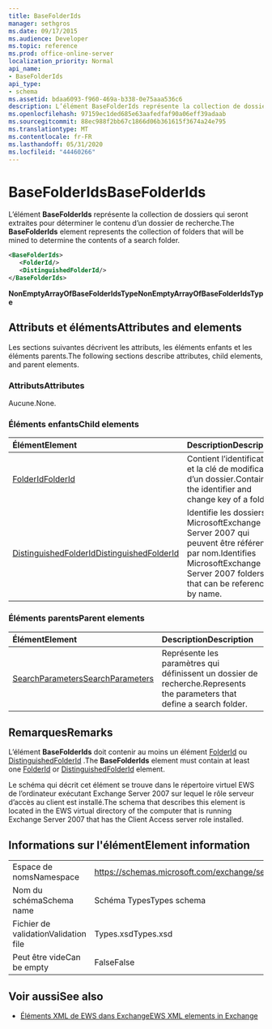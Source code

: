 ```yaml
---
title: BaseFolderIds
manager: sethgros
ms.date: 09/17/2015
ms.audience: Developer
ms.topic: reference
ms.prod: office-online-server
localization_priority: Normal
api_name:
- BaseFolderIds
api_type:
- schema
ms.assetid: bdaa6093-f960-469a-b338-0e75aaa536c6
description: L’élément BaseFolderIds représente la collection de dossiers qui seront extraites pour déterminer le contenu d’un dossier de recherche.
ms.openlocfilehash: 97159ec1ded685e63aafedfaf90a06eff39adaab
ms.sourcegitcommit: 88ec988f2bb67c1866d06b361615f3674a24e795
ms.translationtype: MT
ms.contentlocale: fr-FR
ms.lasthandoff: 05/31/2020
ms.locfileid: "44460266"
---
```

# <a name="basefolderids"></a><span data-ttu-id="6e075-103">BaseFolderIds</span><span class="sxs-lookup"><span data-stu-id="6e075-103">BaseFolderIds</span></span>

<span data-ttu-id="6e075-104">L’élément **BaseFolderIds** représente la collection de dossiers qui seront extraites pour déterminer le contenu d’un dossier de recherche.</span><span class="sxs-lookup"><span data-stu-id="6e075-104">The **BaseFolderIds** element represents the collection of folders that will be mined to determine the contents of a search folder.</span></span> 
  
```xml
<BaseFolderIds>
   <FolderId/>
   <DistinguishedFolderId/>
</BaseFolderIds>
```

 <span data-ttu-id="6e075-105">**NonEmptyArrayOfBaseFolderIdsType**</span><span class="sxs-lookup"><span data-stu-id="6e075-105">**NonEmptyArrayOfBaseFolderIdsType**</span></span>
## <a name="attributes-and-elements"></a><span data-ttu-id="6e075-106">Attributs et éléments</span><span class="sxs-lookup"><span data-stu-id="6e075-106">Attributes and elements</span></span>

<span data-ttu-id="6e075-107">Les sections suivantes décrivent les attributs, les éléments enfants et les éléments parents.</span><span class="sxs-lookup"><span data-stu-id="6e075-107">The following sections describe attributes, child elements, and parent elements.</span></span>
  
### <a name="attributes"></a><span data-ttu-id="6e075-108">Attributs</span><span class="sxs-lookup"><span data-stu-id="6e075-108">Attributes</span></span>

<span data-ttu-id="6e075-109">Aucune.</span><span class="sxs-lookup"><span data-stu-id="6e075-109">None.</span></span>
  
### <a name="child-elements"></a><span data-ttu-id="6e075-110">Éléments enfants</span><span class="sxs-lookup"><span data-stu-id="6e075-110">Child elements</span></span>

|<span data-ttu-id="6e075-111">**Élément**</span><span class="sxs-lookup"><span data-stu-id="6e075-111">**Element**</span></span>|<span data-ttu-id="6e075-112">**Description**</span><span class="sxs-lookup"><span data-stu-id="6e075-112">**Description**</span></span>|
|:-----|:-----|
|[<span data-ttu-id="6e075-113">FolderId</span><span class="sxs-lookup"><span data-stu-id="6e075-113">FolderId</span></span>](folderid.md) <br/> |<span data-ttu-id="6e075-114">Contient l’identificateur et la clé de modification d’un dossier.</span><span class="sxs-lookup"><span data-stu-id="6e075-114">Contains the identifier and change key of a folder.</span></span>  <br/> |
|[<span data-ttu-id="6e075-115">DistinguishedFolderId</span><span class="sxs-lookup"><span data-stu-id="6e075-115">DistinguishedFolderId</span></span>](distinguishedfolderid.md) <br/> |<span data-ttu-id="6e075-116">Identifie les dossiers MicrosoftExchange Server 2007 qui peuvent être référencés par nom.</span><span class="sxs-lookup"><span data-stu-id="6e075-116">Identifies MicrosoftExchange Server 2007 folders that can be referenced by name.</span></span>  <br/> |
   
### <a name="parent-elements"></a><span data-ttu-id="6e075-117">Éléments parents</span><span class="sxs-lookup"><span data-stu-id="6e075-117">Parent elements</span></span>

|<span data-ttu-id="6e075-118">**Élément**</span><span class="sxs-lookup"><span data-stu-id="6e075-118">**Element**</span></span>|<span data-ttu-id="6e075-119">**Description**</span><span class="sxs-lookup"><span data-stu-id="6e075-119">**Description**</span></span>|
|:-----|:-----|
|[<span data-ttu-id="6e075-120">SearchParameters</span><span class="sxs-lookup"><span data-stu-id="6e075-120">SearchParameters</span></span>](searchparameters.md) <br/> |<span data-ttu-id="6e075-121">Représente les paramètres qui définissent un dossier de recherche.</span><span class="sxs-lookup"><span data-stu-id="6e075-121">Represents the parameters that define a search folder.</span></span>  <br/> |
   
## <a name="remarks"></a><span data-ttu-id="6e075-122">Remarques</span><span class="sxs-lookup"><span data-stu-id="6e075-122">Remarks</span></span>

<span data-ttu-id="6e075-123">L’élément **BaseFolderIds** doit contenir au moins un élément [FolderId](folderid.md) ou [DistinguishedFolderId](distinguishedfolderid.md) .</span><span class="sxs-lookup"><span data-stu-id="6e075-123">The **BaseFolderIds** element must contain at least one [FolderId](folderid.md) or [DistinguishedFolderId](distinguishedfolderid.md) element.</span></span> 
  
<span data-ttu-id="6e075-124">Le schéma qui décrit cet élément se trouve dans le répertoire virtuel EWS de l’ordinateur exécutant Exchange Server 2007 sur lequel le rôle serveur d’accès au client est installé.</span><span class="sxs-lookup"><span data-stu-id="6e075-124">The schema that describes this element is located in the EWS virtual directory of the computer that is running Exchange Server 2007 that has the Client Access server role installed.</span></span>
  
## <a name="element-information"></a><span data-ttu-id="6e075-125">Informations sur l'élément</span><span class="sxs-lookup"><span data-stu-id="6e075-125">Element information</span></span>

|||
|:-----|:-----|
|<span data-ttu-id="6e075-126">Espace de noms</span><span class="sxs-lookup"><span data-stu-id="6e075-126">Namespace</span></span>  <br/> |https://schemas.microsoft.com/exchange/services/2006/types  <br/> |
|<span data-ttu-id="6e075-127">Nom du schéma</span><span class="sxs-lookup"><span data-stu-id="6e075-127">Schema name</span></span>  <br/> |<span data-ttu-id="6e075-128">Schéma Types</span><span class="sxs-lookup"><span data-stu-id="6e075-128">Types schema</span></span>  <br/> |
|<span data-ttu-id="6e075-129">Fichier de validation</span><span class="sxs-lookup"><span data-stu-id="6e075-129">Validation file</span></span>  <br/> |<span data-ttu-id="6e075-130">Types.xsd</span><span class="sxs-lookup"><span data-stu-id="6e075-130">Types.xsd</span></span>  <br/> |
|<span data-ttu-id="6e075-131">Peut être vide</span><span class="sxs-lookup"><span data-stu-id="6e075-131">Can be empty</span></span>  <br/> |<span data-ttu-id="6e075-132">False</span><span class="sxs-lookup"><span data-stu-id="6e075-132">False</span></span>  <br/> |
   
## <a name="see-also"></a><span data-ttu-id="6e075-133">Voir aussi</span><span class="sxs-lookup"><span data-stu-id="6e075-133">See also</span></span>



- [<span data-ttu-id="6e075-134">Éléments XML de EWS dans Exchange</span><span class="sxs-lookup"><span data-stu-id="6e075-134">EWS XML elements in Exchange</span></span>](ews-xml-elements-in-exchange.md)

